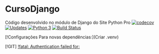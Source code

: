# CursoDjango
Código desenvolvido no módulo de Django do Site Python Pro
[![codecov](https://codecov.io/gh/Rawston/CursoDjango/branch/main/graph/badge.svg?token=j6T7rQ4b5Z)](https://codecov.io/gh/Rawston/CursoDjango)
[![Updates](https://pyup.io/repos/github/Rawston/CursoDjango/shield.svg)](https://pyup.io/repos/github/Rawston/CursoDjango/)
[![Python 3](https://pyup.io/repos/github/Rawston/CursoDjango/python-3-shield.svg)](https://pyup.io/repos/github/Rawston/CursoDjango/)
[![Build Status](https://app.travis-ci.com/Rawston/CursoDjango.svg?branch=main)](https://app.travis-ci.com/Rawston/CursoDjango)

[!Configurações Para novas dependências:](Criar .venv)

[!GIT]
[!fatal: Authentication failed for:](Authttps://docs.github.com/en/free-pro-team@latest/github/authenticating-to-github/creating-a-personal-access-token)